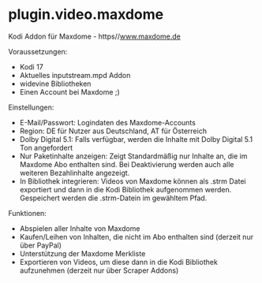 # plugin.video.maxdome

Kodi Addon für Maxdome - https//www.maxdome.de

Voraussetzungen:

- Kodi 17
- Aktuelles inputstream.mpd Addon
- widevine Bibliotheken
- Einen Account bei Maxdome ;)

Einstellungen:

- E-Mail/Passwort: Logindaten des Maxdome-Accounts
- Region: DE für Nutzer aus Deutschland, AT für Österreich
- Dolby Digital 5.1: Falls verfügbar, werden die Inhalte mit Dolby Digital 5.1 Ton angefordert
- Nur Paketinhalte anzeigen: Zeigt Standardmäßig nur Inhalte an, die im Maxdome Abo enthalten sind. Bei Deaktivierung werden auch alle weiteren Bezahlinhalte angezeigt.
- In Bibliothek integrieren: Videos von Maxdome können als .strm Datei exportiert und dann in die Kodi Bibliothek aufgenommen werden. Gespeichert werden die .strm-Datein im gewähltem Pfad.

Funktionen:

- Abspielen aller Inhalte von Maxdome
- Kaufen/Leihen von Inhalten, die nicht im Abo enthalten sind (derzeit nur über PayPal)
- Unterstützung der Maxdome Merkliste
- Exportieren von Videos, um diese dann in die Kodi Bibliothek aufzunehmen (derzeit nur über Scraper Addons)



